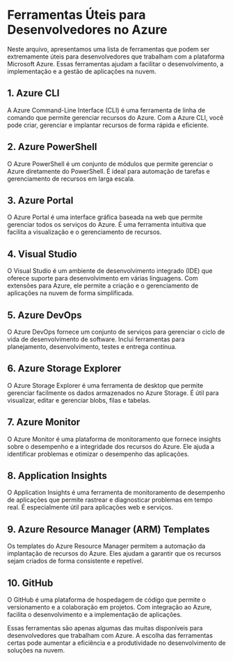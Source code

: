# Ferramentas Úteis para Desenvolvedores no Azure

Neste arquivo, apresentamos uma lista de ferramentas que podem ser extremamente úteis para desenvolvedores que trabalham com a plataforma Microsoft Azure. Essas ferramentas ajudam a facilitar o desenvolvimento, a implementação e a gestão de aplicações na nuvem.

## 1. Azure CLI
A Azure Command-Line Interface (CLI) é uma ferramenta de linha de comando que permite gerenciar recursos do Azure. Com a Azure CLI, você pode criar, gerenciar e implantar recursos de forma rápida e eficiente.

## 2. Azure PowerShell
O Azure PowerShell é um conjunto de módulos que permite gerenciar o Azure diretamente do PowerShell. É ideal para automação de tarefas e gerenciamento de recursos em larga escala.

## 3. Azure Portal
O Azure Portal é uma interface gráfica baseada na web que permite gerenciar todos os serviços do Azure. É uma ferramenta intuitiva que facilita a visualização e o gerenciamento de recursos.

## 4. Visual Studio
O Visual Studio é um ambiente de desenvolvimento integrado (IDE) que oferece suporte para desenvolvimento em várias linguagens. Com extensões para Azure, ele permite a criação e o gerenciamento de aplicações na nuvem de forma simplificada.

## 5. Azure DevOps
O Azure DevOps fornece um conjunto de serviços para gerenciar o ciclo de vida de desenvolvimento de software. Inclui ferramentas para planejamento, desenvolvimento, testes e entrega contínua.

## 6. Azure Storage Explorer
O Azure Storage Explorer é uma ferramenta de desktop que permite gerenciar facilmente os dados armazenados no Azure Storage. É útil para visualizar, editar e gerenciar blobs, filas e tabelas.

## 7. Azure Monitor
O Azure Monitor é uma plataforma de monitoramento que fornece insights sobre o desempenho e a integridade dos recursos do Azure. Ele ajuda a identificar problemas e otimizar o desempenho das aplicações.

## 8. Application Insights
O Application Insights é uma ferramenta de monitoramento de desempenho de aplicações que permite rastrear e diagnosticar problemas em tempo real. É especialmente útil para aplicações web e serviços.

## 9. Azure Resource Manager (ARM) Templates
Os templates do Azure Resource Manager permitem a automação da implantação de recursos do Azure. Eles ajudam a garantir que os recursos sejam criados de forma consistente e repetível.

## 10. GitHub
O GitHub é uma plataforma de hospedagem de código que permite o versionamento e a colaboração em projetos. Com integração ao Azure, facilita o desenvolvimento e a implementação de aplicações.

Essas ferramentas são apenas algumas das muitas disponíveis para desenvolvedores que trabalham com Azure. A escolha das ferramentas certas pode aumentar a eficiência e a produtividade no desenvolvimento de soluções na nuvem.